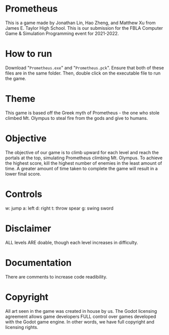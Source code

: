 # Prometheus
This is a game made by Jonathan Lin, Hao Zheng, and Matthew Xu from James E. Taylor High School. This is our submission for the FBLA Computer Game & Simulation Programming event for 2021-2022.

# How to run
Download "`Prometheus.exe`" and "`Prometheus.pck`". Ensure that both of these files are in the same folder. Then, double click on the executable file to run the game.

# Theme
This game is based off the Greek myth of Prometheus - the one who stole climbed Mt. Olympus to steal fire from the gods and give to humans.

# Objective

The objective of our game is to climb upward for each level and reach the portals at the top, simulating Prometheus climbing Mt. Olympus. To achieve the highest score, kill the highest number of enemies in the least amount of time. A greater amount of time taken to complete the game will result in a lower final score.

# Controls
w: jump
a: left
d: right
t: throw spear
g: swing sword

# Disclaimer

ALL levels ARE doable, though each level increases in difficulty.

# Documentation
There are comments to increase code readibility.

# Copyright

All art seen in the game was created in house by us. The Godot licensing agreement allows game developers FULL control over games developed with the Godot game engine. In other words, we have full copyright and licensing rights.
